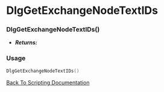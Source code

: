 # DlgGetExchangeNodeTextIDs

### DlgGetExchangeNodeTextIDs()
- ***Returns:*** 

### Usage

```Lua
DlgGetExchangeNodeTextIDs()
```


[Back To Scripting Documentation](../README.md)
